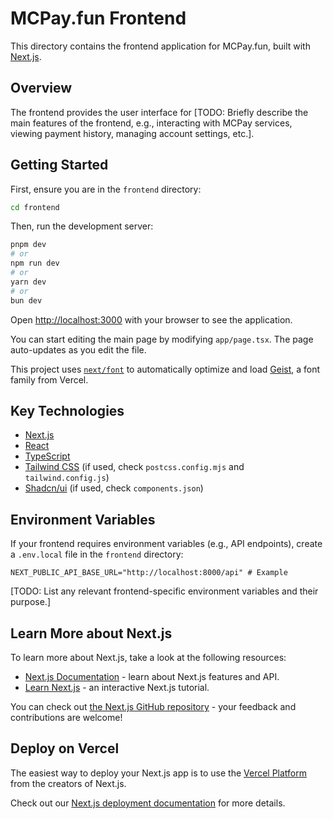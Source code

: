 # MCPay.fun Frontend

This directory contains the frontend application for MCPay.fun, built with [Next.js](https://nextjs.org).

## Overview

The frontend provides the user interface for [TODO: Briefly describe the main features of the frontend, e.g., interacting with MCPay services, viewing payment history, managing account settings, etc.].

## Getting Started

First, ensure you are in the `frontend` directory:

```sh
cd frontend
```

Then, run the development server:

```bash
pnpm dev
# or
npm run dev
# or
yarn dev
# or
bun dev
```

Open [http://localhost:3000](http://localhost:3000) with your browser to see the application.

You can start editing the main page by modifying `app/page.tsx`. The page auto-updates as you edit the file.

This project uses [`next/font`](https://nextjs.org/docs/app/building-your-application/optimizing/fonts) to automatically optimize and load [Geist](https://vercel.com/font), a font family from Vercel.

## Key Technologies

- [Next.js](https://nextjs.org/docs)
- [React](https://react.dev/)
- [TypeScript](https://www.typescriptlang.org/)
- [Tailwind CSS](https://tailwindcss.com/) (if used, check `postcss.config.mjs` and `tailwind.config.js`)
- [Shadcn/ui](https://ui.shadcn.com/) (if used, check `components.json`)

## Environment Variables

If your frontend requires environment variables (e.g., API endpoints), create a `.env.local` file in the `frontend` directory:

```env
NEXT_PUBLIC_API_BASE_URL="http://localhost:8000/api" # Example
```
[TODO: List any relevant frontend-specific environment variables and their purpose.]

## Learn More about Next.js

To learn more about Next.js, take a look at the following resources:

- [Next.js Documentation](https://nextjs.org/docs) - learn about Next.js features and API.
- [Learn Next.js](https://nextjs.org/learn) - an interactive Next.js tutorial.

You can check out [the Next.js GitHub repository](https://github.com/vercel/next.js) - your feedback and contributions are welcome!

## Deploy on Vercel

The easiest way to deploy your Next.js app is to use the [Vercel Platform](https://vercel.com/new?utm_medium=default-template&filter=next.js&utm_source=create-next-app&utm_campaign=create-next-app-readme) from the creators of Next.js.

Check out our [Next.js deployment documentation](https://nextjs.org/docs/app/building-your-application/deploying) for more details.
